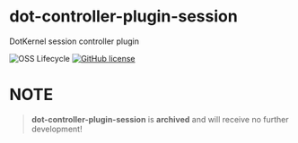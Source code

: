 # dot-controller-plugin-session

DotKernel session controller plugin 

![OSS Lifecycle](https://img.shields.io/osslifecycle/dotkernel/dot-controller-plugin-session)
[![GitHub license](https://img.shields.io/github/license/dotkernel/dot-controller-plugin-session)](https://github.com/dotkernel/dot-controller-plugin-session/blob/2.0.1/LICENSE.md)

# NOTE

> **dot-controller-plugin-session** is **archived** and will receive no further development!
